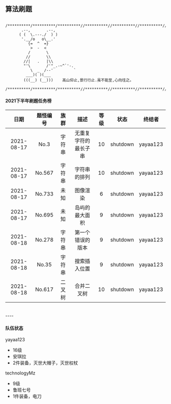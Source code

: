 ## 算法刷题
```buildoutcfg
    /**********/**********/**********//**********//**********//**********//**********/
       .--,       .--,
      ( (  \.---./  ) )
       '.__/o   o\__.'
          {=  ^  =}
           >  -  <
          /       \
         //       \\
        //|   .   |\\
        "'\       /'"_.-~^`'-.
           \  _  /--'         `
         ___)( )(___
        (((__) (__)))    高山仰止,景行行止.虽不能至,心向往之。
    /**********/**********/**********//**********//**********//**********//**********/
```
 

#### 2021下半年刷题任务榜

|  日期   |  题怪编号  |  族群  | 描述  |  等级  |  状态   |  终结者  | 
| :-----: | :-----:| :-----:|  :-----:| :-----:| :-----: | :-----: |
| 2021-08-17  | No.3 | 字符串 | 无重复字符的最长子串 | 10 |  shutdown   |  yayaa123 |
| 2021-08-17  | No.567 |  字符串 | 字符串的排列 | 10 |  shutdown   |  yayaa123  |
| 2021-08-17  | No.733 | 未知 |图像渲染 | 6 |  shutdown   |  yayaa123  |
| 2021-08-17  | No.695 | 未知 |岛屿的最大面积 | 9 |  shutdown   |  yayaa123  |
| 2021-08-18  | No.278 | 字符串 |第一个错误的版本 | 9 |  shutdown   |  yayaa123  |
| 2021-08-18  | No.35 |  字符串 |搜索插入位置 | 9 |  shutdown   |  yayaa123  |
| 2021-08-18  | No.617 | 二叉树 |合并二叉树 | 10 |  shutdown   |  yayaa123  |

<br>
----

#### 队伍状态
yayaa123 
 * 16级  
 * 安琪拉  
 * 2件装备，灭世大帽子，灭世权杖  
 
technologyMz  
 * 9级
 * 鲁班七号
 * 1件装备，电刀
 
 